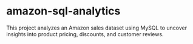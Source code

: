 # amazon-sql-analytics
This project analyzes an Amazon sales dataset using MySQL to uncover insights into product pricing, discounts, and customer reviews. 
